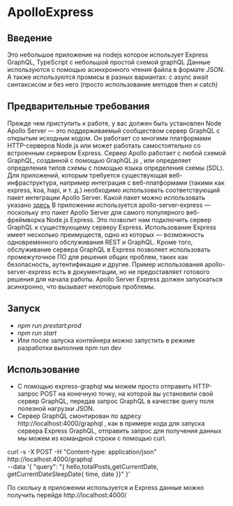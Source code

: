 # ApolloExpress
 
## Введение
Это небольшое приложение на nodejs которое использует Express GraphQL, TypeScript с небольшой простой схемой graphQL
Данные используются с помощью асинхронного чтения файла в формате JSON.
А также используются промисы в разных вариантах: с async await  синтаксисом и без него (просто использование методов then и catch)

## Предварительные требования
Прежде чем приступить к работе, у вас должен быть установлен Node
Apollo Server — это поддерживаемый сообществом сервер GraphQL с открытым исходным кодом. Он работает со многими платформами 
HTTP-серверов Node.js или может работать самостоятельно со встроенным сервером Express. Сервер Apollo работает с любой схемой GraphQL, созданной с помощью GraphQL.js , или определяет определения типов схемы с помощью языка определения схемы (SDL).
Для приложений, которым требуется существующая веб-инфраструктура, например интеграция с веб-платформами (такими как express, koa, hapi, и т. д.) необходимо использовать соответствующий пакет интеграции Apollo Server.
Какой пакет можно использовать указано [здесь]( https://www.apollographql.com/docs/apollo-server/integrations/middleware)
В приложении используется apollo-server-express — поскольку это пакет Apollo Server для  самого популярного веб-фреймворка Node.js Express. Это позволит нам подключить сервер GraphQL к существующему серверу Express.
Использование Express имеет несколько преимуществ, одно из которых — возможность одновременного обслуживания REST и GraphQL. Кроме того, обслуживание сервера GraphQL в Express позволяет использовать промежуточное ПО для решения общих проблем, таких как безопасность, аутентификация и другие.
Пример использования apollo-server-express есть в документации, но не предоставляет готового решения для начала работы. 
Apollo Server Express должен запускаться асинхронно, что вызывает некоторые проблемы.


## Запуск
- *npm run prestart:prod*
- *npm run start*
- Или после запуска контейнера можно запустить в режиме разработки выполнив npm run dev

## Использование 
- С помощью express-graphql мы можем просто отправить HTTP-запрос POST на конечную точку, на которой вы установили свой сервер GraphQL, передав запрос GraphQL в качестве query поля полезной нагрузки JSON.
- Cервер  GraphQL смонтирован по адресу http://localhost:4000/graphql , как в примере кода для запуска сервера Express GraphQL, отправить запрос для получения данных мы можем из командной строки с помощью curl.

curl -s -X POST -H "Content-type: application/json" http://localhost:4000/graphql \
--data '{ "query": "{ hello,totalPosts,getCurrentDate, getCurrentDateSleepDate{ time, date }}" }'

По скольку в приложении используется и Express данные можно получить перейдя http://localhost:4000/





